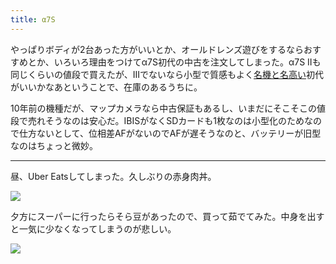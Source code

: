 ```yaml
---
title: α7S
---
```


やっぱりボディが2台あった方がいいとか、オールドレンズ遊びをするならおすすめとか、いろいろ理由をつけてα7S初代の中古を注文してしまった。α7S IIも同じくらいの値段で買えたが、IIIでないなら小型で質感もよく[名機と名高い](https://photo.yodobashi.com/sony/focus/unforgettable_cameras_2)初代がいいかなあということで、在庫のあるうちに。

10年前の機種だが、マップカメラなら中古保証もあるし、いまだにそこそこの値段で売れそうなのは安心だ。IBISがなくSDカードも1枚なのは小型化のためなので仕方ないとして、位相差AFがないのでAFが遅そうなのと、バッテリーが旧型なのはちょっと微妙。

---

昼、Uber Eatsしてしまった。久しぶりの赤身肉丼。

![](https://photos.old.apkas.net/medium/202405/20240513-133031.webp)

夕方にスーパーに行ったらそら豆があったので、買って茹でてみた。中身を出すと一気に少なくなってしまうのが悲しい。

![](https://photos.old.apkas.net/medium/202405/20240513-183644.webp)
